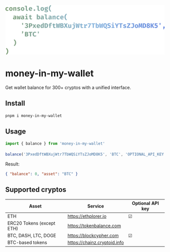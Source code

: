 ![](logo.svg)

# money-in-my-wallet

Get wallet balance for 300+ cryptos with a unified interface.

## Install

```sh
pnpm i money-in-my-wallet
```

## Usage

```ts
import { balance } from 'money-in-my-wallet'

balance('3PxedDftWBXujWtr7TbWQSiYTsZJoMD8K5', 'BTC', 'OPTIONAL_API_KEY').then((res) => console.log(res))
```

Result:

```json
{ "balance": 0, "asset": "BTC" }
```

## Supported cryptos

| Asset                     | Service                      | Optional API key |
| ------------------------- | ---------------------------- | ---------------- |
| ETH                       | https://ethplorer.io         | ☑                |
| ERC20 Tokens (except ETH) | https://tokenbalance.com     |                  |
| BTC, DASH, LTC, DOGE      | https://blockcypher.com      | ☑                |
| BTC-based tokens          | https://chainz.cryptoid.info |                  |
